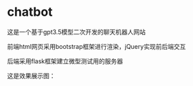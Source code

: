 # chatbot
这是一个基于gpt3.5模型二次开发的聊天机器人网站

前端html网页采用bootstrap框架进行渲染，jQuery实现前后端交互

后端采用flask框架建立微型测试用的服务器

这是效果展示图：
